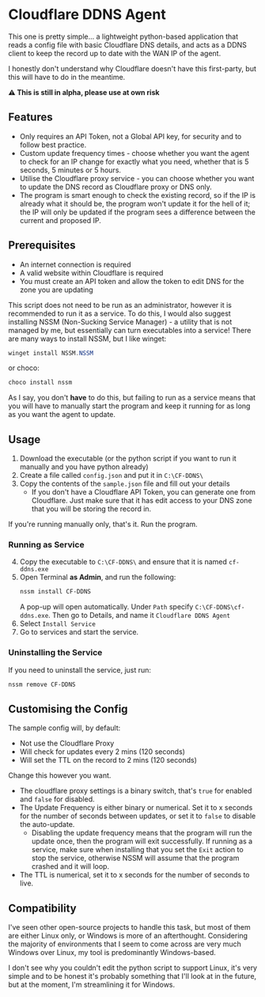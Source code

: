 # Cloudflare DDNS Agent

This one is pretty simple... a lightweight python-based application that reads a config file with basic Cloudflare DNS details, and acts as a DDNS client to keep the record up to date with the WAN IP of the agent.

I honestly don't understand why Cloudflare doesn't have this first-party, but this will have to do in the meantime.

**:warning: This is still in alpha, please use at own risk**

## Features

- Only requires an API Token, not a Global API key, for security and to follow best practice.
- Custom update frequency times - choose whether you want the agent to check for an IP change for exactly what you need, whether that is 5 seconds, 5 minutes or 5 hours.
- Utilise the Cloudflare proxy service - you can choose whether you want to update the DNS record as Cloudflare proxy or DNS only.
- The program is smart enough to check the existing record, so if the IP is already what it should be, the program won't update it for the hell of it; the IP will only be updated if the program sees a difference between the current and proposed IP.

## Prerequisites

- An internet connection is required
- A valid website within Cloudflare is required
- You must create an API token and allow the token to edit DNS for the zone you are updating

This script does not need to be run as an administrator, however it is recommended to run it as a service. To do this, I would also suggest installing NSSM (Non-Sucking Service Manager) - a utility that is not managed by me, but essentially can turn executables into a service! There are many ways to install NSSM, but I like winget:

```powershell
winget install NSSM.NSSM
```

or choco:

```powershell
choco install nssm
```

As I say, you don't **have** to do this, but failing to run as a service means that you will have to manually start the program and keep it running for as long as you want the agent to update.

## Usage

1. Download the executable (or the python script if you want to run it manually and you have python already)
2. Create a file called `config.json` and put it in `C:\CF-DDNS\`
3. Copy the contents of the `sample.json` file and fill out your details
   - If you don't have a Cloudflare API Token, you can generate one from Cloudflare. Just make sure that it has edit access to your DNS zone that you will be storing the record in.

If you're running manually only, that's it. Run the program.

### Running as Service

4. Copy the executable to `C:\CF-DDNS\` and ensure that it is named `cf-ddns.exe`
5. Open Terminal **as Admin**, and run the following:
   ```powershell
   nssm install CF-DDNS
   ```
   A pop-up will open automatically. Under `Path` specify `C:\CF-DDNS\cf-ddns.exe`.
   Then go to Details, and name it `Cloudflare DDNS Agent`
6. Select `Install Service`
7. Go to services and start the service.

### Uninstalling the Service

If you need to uninstall the service, just run:

```powershell
nssm remove CF-DDNS
```

## Customising the Config

The sample config will, by default:

- Not use the Cloudflare Proxy
- Will check for updates every 2 mins (120 seconds)
- Will set the TTL on the record to 2 mins (120 seconds)

Change this however you want.

- The cloudflare proxy settings is a binary switch, that's `true` for enabled and `false` for disabled.
- The Update Frequency is either binary or numerical. Set it to x seconds for the number of seconds between updates, or set it to `false` to disable the auto-update.
  - Disabling the update frequency means that the program will run the update once, then the program will exit successfully. If running as a service, make sure when installing that you set the `Exit` action to stop the service, otherwise NSSM will assume that the program crashed and it will loop.
- The TTL is numerical, set it to x seconds for the number of seconds to live.

## Compatibility

I've seen other open-source projects to handle this task, but most of them are either Linux only, or Windows is more of an afterthought. Considering the majority of environments that I seem to come across are very much Windows over Linux, my tool is predominantly Windows-based.

I don't see why you couldn't edit the python script to support Linux, it's very simple and to be honest it's probably something that I'll look at in the future, but at the moment, I'm streamlining it for Windows.
